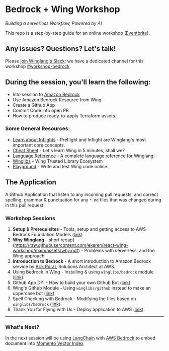 
# Bedrock + Wing Workshop

_Building a serverless Workflow, Powered by AI_  

This repo is a step-by-step guide for an online workshop ([Eventbrite](https://www.eventbrite.com/e/amazon-bedrock-winglang-tickets-769562721817)).

## Any issues? Questions? Let's talk!  

Please [join Winglang's Slack](https://t.winglang.io/slack); we have a dedicated channel for this workshop [#workshop-bedrock](https://winglang.slack.com/archives/C06BWT4PC30).

## During the session, you'll learn the following:

- Into session to [Amazon Bedrock](https://aws.amazon.com/bedrock/)  
- Use Amazon Bedrock Resource from Wing  
- Create a Github App
- Commit Code into open PR  
- How to produce ready-to-apply Terraform assets.  

### Some General Resources:  

- [Learn about Inflights](https://www.winglang.io/docs/concepts/inflights) - Preflight and Inflight are Winglang's most important core concepts.  
- [Cheat Sheet](./cheatsheet.md) - Let's learn Wing in 5 minutes, shall we?  
- [Language Reference](https://www.winglang.io/docs/language-reference) - A complete language reference for Winglang.  
- [Winglibs](https://github.com/winglang/winglibs) - Wing Trusted Library Ecosystem  
- [Playground](https://www.winglang.io/play/) - Write and test Wing code online.  

## The Application  

A Github Application that listen to any incoming pull requests, and correct spelling, grammar & punctuation for any `*.md` files that was changed during in this pull request.  


### Workshop Sessions  

1. **Setup & Prerequisites** - Tools, setup and getting access to AWS Bedrock Foundation Models ([link](./01-setup.md))  
2. **Why Winglang** - short recap](https://raw.githubusercontent.com/ekeren/react-wing-workshop/main/assets/why.pdf) - Problems with serverless, and the Wing approach.  
3. **Introduction to Bedrock** - A short introduction to Amazon Bedrock service by [Arik Porat](https://www.linkedin.com/in/arik-porat-15419426/),  Solutions Architect at AWS.  
4. Using Bedrock in Wing - Installing & using `winglibs/bedrock` module ([link](./04-bedrock.md)).  
5. Github App DYI - How to build your own Github Bot ([link](./05-github-diy.md))  
6. Wing's Github Module - Using `winglibs/github` instead to make an uppercase bot ([link](./06-github-winglibs.md)).  
7. Spell Checking with Bedrock - Modifying the files based on `winglibs/bedrock` ([link]((./07-wrap.md))).
8. Thank You for Flying with Us - Deploy application to AWS ([link]((./08-deploy.md))).

---  

### What's Next?  

In the next session will be using [LangChain](https://www.langchain.com/) with [AWS Bedrock](https://aws.amazon.com/bedrock/) to embed document into [Momento Vector Index](https://docs.momentohq.com/vector-index)

